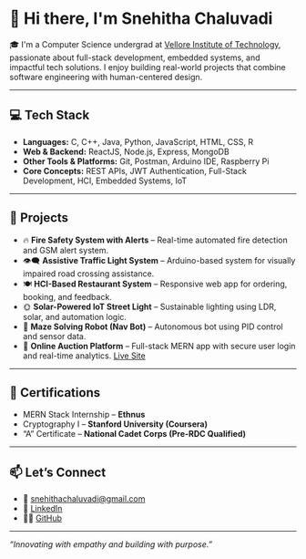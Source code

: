 # 👋 Hi there, I'm Snehitha Chaluvadi

🎓 I'm a Computer Science undergrad at [Vellore Institute of Technology](https://vit.ac.in), passionate about full-stack development, embedded systems, and impactful tech solutions. I enjoy building real-world projects that combine software engineering with human-centered design.

---

## 💻 Tech Stack

- **Languages:** C, C++, Java, Python, JavaScript, HTML, CSS, R  
- **Web & Backend:** ReactJS, Node.js, Express, MongoDB  
- **Other Tools & Platforms:** Git, Postman, Arduino IDE, Raspberry Pi  
- **Core Concepts:** REST APIs, JWT Authentication, Full-Stack Development, HCI, Embedded Systems, IoT

---

## 🔧 Projects

- 🔥 **Fire Safety System with Alerts** – Real-time automated fire detection and GSM alert system.  
- 👁️‍🗨️ **Assistive Traffic Light System** – Arduino-based system for visually impaired road crossing assistance.  
- 🍽️ **HCI-Based Restaurant System** – Responsive web app for ordering, booking, and feedback.  
- 🌞 **Solar-Powered IoT Street Light** – Sustainable lighting using LDR, solar, and automation logic.  
- 🤖 **Maze Solving Robot (Nav Bot)** – Autonomous bot using PID control and sensor data.  
- 🛒 **Online Auction Platform** – Full-stack MERN app with secure user login and real-time analytics. [Live Site](https://frontend-5hru.vercel.app)

---

## 📜 Certifications

- MERN Stack Internship – **Ethnus**  
- Cryptography I – **Stanford University (Coursera)**  
- “A” Certificate – **National Cadet Corps (Pre-RDC Qualified)**

---

## 📫 Let’s Connect

- 📧 [snehithachaluvadi@gmail.com](mailto:snehithachaluvadi@gmail.com)  
- 💼 [LinkedIn](https://linkedin.com/in/snehitha-chaluvadi)  
- 🧑‍💻 [GitHub](https://github.com/snehithachaluvadi)

---

_“Innovating with empathy and building with purpose.”_
